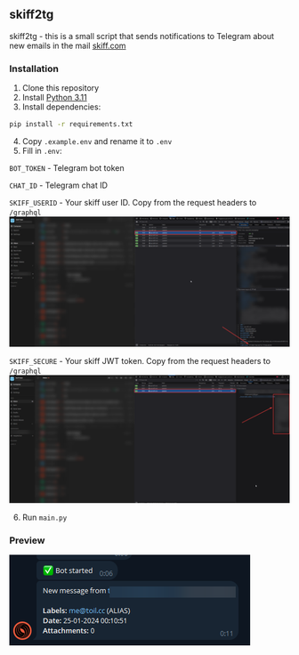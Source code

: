 ## skiff2tg

skiff2tg - this is a small script that sends notifications to Telegram about new emails in the mail [skiff.com](https://skiff.com)

### Installation
1. Clone this repository
2. Install [Python 3.11](https://www.python.org/)
3. Install dependencies:
```bash
pip install -r requirements.txt
```
4. Copy `.example.env` and rename it to `.env`
5. Fill in `.env`:

`BOT_TOKEN` - Telegram bot token

`CHAT_ID` - Telegram chat ID

`SKIFF_USERID` - Your skiff user ID. Copy from the request headers to `/graphql`
![skiff user id](img/userid.png)

`SKIFF_SECURE` - Your skiff JWT token. Copy from the request headers to `/graphql`
![skiff JWT token](img/token.png)

6. Run `main.py`

### Preview

![preview](img/preview.png)